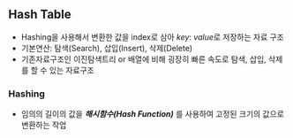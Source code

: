 ## Hash Table
- Hashing을 사용해서 변환한 값을 index로 삼아 *key*: *value*로 저장하는 자료 구조
- 기본연산: 탐색(Search), 삽입(Insert), 삭제(Delete)
- 기존자료구조인 이진탐색트리 or 배열에 비해 굉장히 빠른 속도로 탐색, 삽입, 삭제를 할 수 있는 자료구조
### Hashing
- 임의의 길이의 값을 ***해시함수(Hash Function)*** 를 사용하여 고정된 크기의 값으로 변환하는 작업
<!--stackedit_data:
eyJoaXN0b3J5IjpbLTEzMzYyNTAzNiwtMTQxNzg4OTAyLDE5ND
g5NDg0NzRdfQ==
-->